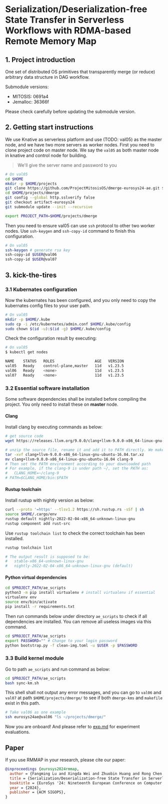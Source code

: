 # Serialization/Deserialization-free State Transfer in Serverless Workflows with RDMA-based Remote Memory Map

## 1. Project introduction

One set of distributed OS primitives that transparently merge (or reduce) arbitrary data structure in DAG workflow.

Submodule versions: 

- MITOSIS: 0691a4
- Jemalloc: 36366f

Please check carefully before updating the submodule version.

## 2. Getting start instructions

We use Knative as serverless platform and use (TODO: val05) as the master node, and we have two more servers as worker nodes. First you need to clone project code on master node.  We say the `val05` as both master node in knative and control node for building. 

> We'll give the server name and password to you

```bash
# On val05
cd $HOME
mkdir -p $HOME/projects
git clone https://github.com/ProjectMitosisOS/dmerge-eurosys24-ae.git $HOME/projects/dmerge
cd $HOME/projects/dmerge
git config --global http.sslverify false
git checkout artifact-eurosys24
git submodule update --init --recursive

export PROJECT_PATH=$HOME/projects/dmerge
```

Then you need to ensure val05 can use `ssh` protocol to other two worker nodes. Use `ssh-keygen` and  `ssh-copy-id` command to finish this configuration.

```sh
# On val05
ssh-keygen # generate rsa key
ssh-copy-id $USER@val06
ssh-copy-id $USER@val07
```



## 3. kick-the-tires

### 3.1 Kubernates configuration

Now the kubernates has been configured, and you only need to copy the kubernates config files to your user path.

```sh
# On val05
mkdir -p $HOME/.kube
sudo cp -i /etc/kubernetes/admin.conf $HOME/.kube/config
sudo chown $(id -u):$(id -g) $HOME/.kube/config
```

Check the configuration result by executing:

```sh
# On val05
$ kubectl get nodes

NAME    STATUS   ROLES                  AGE   VERSION
val05   Ready    control-plane,master   11d   v1.23.5
val06   Ready    <none>                 11d   v1.23.5
val07   Ready    <none>                 11d   v1.23.5
```



### 3.2 Essential software installation

Some software dependencies shall be installed before compiling the project. You only need to install these on **master** node.

#### Clang 

Install clang by executing commands as below:

```bash
# get source code
wget https://releases.llvm.org/9.0.0/clang+llvm-9.0.0-x86_64-linux-gnu-ubuntu-16.04.tar.xz

# unzip the source file, rename it and add it to PATH directly. We make bash as an example.
tar -xvf clang+llvm-9.0.0-x86_64-linux-gnu-ubuntu-16.04.tar.xz
mv clang+llvm-9.0.0-x86_64-linux-gnu-ubuntu-16.04 clang-9
# Then set the PATH environment according to your downloaded path
# For example, if the clang-9 is under path ~/, set the PATH as:
#	CLANG_HOME=~/clang-9
# PATH=$CLANG_HOME/bin:$PATH
```

#### Rustup toolchain

Install rustup with nightly version as below:

```sh
curl --proto '=https' --tlsv1.2 https://sh.rustup.rs -sSf | sh
source $HOME/.cargo/env
rustup default nightly-2022-02-04-x86_64-unknown-linux-gnu
rustup component add rust-src
```

Use `rustup toolchain list` to check the correct toolchain has been installed.

```sh
rustup toolchain list

# The output result is supposed to be:
#   stable-x86_64-unknown-linux-gnu
#   nightly-2022-02-04-x86_64-unknown-linux-gnu (default)
```

#### Python virtual dependencies

```sh
cd $PROJECT_PATH/ae_scripts
python3 -m pip install virtualenv # install virtualenv if essential
virtualenv env
source env/bin/activate
pip install -r requirements.txt
```

Then run commands below under directory `ae_scripts` to check if all dependencies are installed. You can remove all useless images via this command.

```sh
cd $PROJECT_PATH/ae_scripts
export PASSWORD="" # Change to your login password
python bootstrap.py -f clean-img.toml -u $USER -p $PASSWORD 
```



### 3.3 Build kernel module

Go to path `ae_scripts` and run command as below:

```sh
cd $PROJECT_PATH/ae_scripts
bash sync-km.sh
```

This shell shall not output any error messages, and you can go to `val06` and `val07` at path `$HOME/projects/dmerge/` to see if both `dmerge-kms` and `makefile` exist in this path.

```sh
# Take val06 as one example
ssh eurosys24ae@val06 "ls ~/projects/dmerge/"
```

Now you are onboard! And please refer to [exp.md](./docs/exp.md) for experiment evaluations.

## Paper
If you use RMMAP in your research, please cite our paper:
```bibtex
@inproceedings {eurosys2024rmmap,
  author = {Fangming Lu and Xingda Wei and Zhuobin Huang and Rong Chen and Haibo Chen},
  title = {Serialization/Deserialization-free State Transfer in Serverless Workflows with RDMA-based Remote Memory Map},
  booktitle = {EuroSys '24: Nineteenth European Conference on Computer Systems, Greece， April 22-25, 2024},
  year = {2024},
  publisher = {ACM SIGOPS},
}
```
